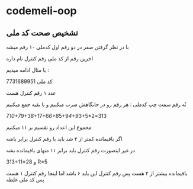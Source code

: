 # codemeli-oop

<p dir='rtl'>
<h2>تشخیص صحت کد ملی</h2>

با در نظر گرفتن صفر در دو رقم اول کدملی ۱۰ رقم میشه

اخرین رقم از کد ملی رقم کنترل نام داره

با مثال ادامه میدیم :

کد ملی 7731689951

عدد ۱ رقم کنترل هست

  نُه رقم سمت چپ کدملی : هر رقم رو در جایگاهش ضرب میکنیم و با بقیه جمع میکنیم
  
7*10+7*9+3*8+1*7+6*6+8*5+9*4+9*3+5*2=313

مجموع این اعداد رو تقسیم بر ۱۱ میکنیم

اگر باقیمانده کمتر از ۲ شد باید با رقم کنترل برابر باشه

در غیر اینصورت رقم کنترل باید برابر ۱۱ منهای باقیمانده بشه

313÷11=28 و R=5

باقیمانده بیشتر از ۲ هست پس رقم کنترل این باید ۶ باشد اما اینجا رقم کنترل ۱ هست پس کد ملی غلطه
</p>
